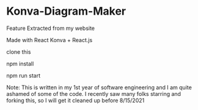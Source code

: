 # Konva-Diagram-Maker
Feature Extracted from my website

Made with React Konva + React.js 

clone this

npm install

npm run start

Note: This is written in my 1st year of software engineering and I am quite ashamed of some of the code. I recently saw many folks starring and forking this, so I will get it cleaned up before 8/15/2021
